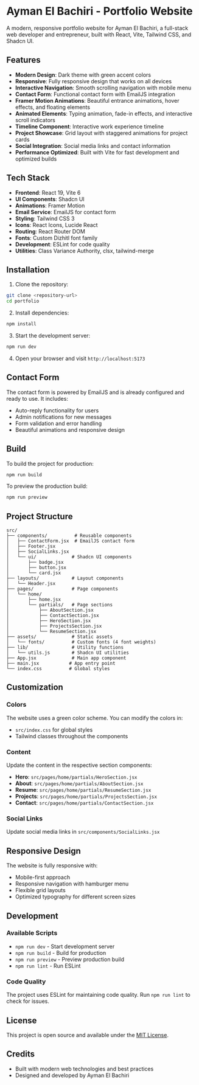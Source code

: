 # Ayman El Bachiri - Portfolio Website

A modern, responsive portfolio website for Ayman El Bachiri, a full-stack web developer and entrepreneur, built with React, Vite, Tailwind CSS, and Shadcn UI.

##  Features

- **Modern Design**: Dark theme with green accent colors
- **Responsive**: Fully responsive design that works on all devices
- **Interactive Navigation**: Smooth scrolling navigation with mobile menu
- **Contact Form**: Functional contact form with EmailJS integration
- **Framer Motion Animations**: Beautiful entrance animations, hover effects, and floating elements
- **Animated Elements**: Typing animation, fade-in effects, and interactive scroll indicators
- **Timeline Component**: Interactive work experience timeline
- **Project Showcase**: Grid layout with staggered animations for project cards
- **Social Integration**: Social media links and contact information
- **Performance Optimized**: Built with Vite for fast development and optimized builds

##  Tech Stack

- **Frontend**: React 19, Vite 6
- **UI Components**: Shadcn UI
- **Animations**: Framer Motion
- **Email Service**: EmailJS for contact form
- **Styling**: Tailwind CSS 3
- **Icons**: React Icons, Lucide React
- **Routing**: React Router DOM
- **Fonts**: Custom Dizhitl font family
- **Development**: ESLint for code quality
- **Utilities**: Class Variance Authority, clsx, tailwind-merge

##  Installation

1. Clone the repository:
```bash
git clone <repository-url>
cd portfolio
```

2. Install dependencies:
```bash
npm install
```

3. Start the development server:
```bash
npm run dev
```

4. Open your browser and visit `http://localhost:5173`

##  Contact Form

The contact form is powered by EmailJS and is already configured and ready to use. It includes:

- Auto-reply functionality for users
- Admin notifications for new messages
- Form validation and error handling
- Beautiful animations and responsive design

##  Build

To build the project for production:

```bash
npm run build
```

To preview the production build:

```bash
npm run preview
```

##  Project Structure

```
src/
├── components/          # Reusable components
│   ├── ContactForm.jsx  # EmailJS contact form
│   ├── Footer.jsx
│   ├── SocialLinks.jsx
│   └── ui/             # Shadcn UI components
│       ├── badge.jsx
│       ├── button.jsx
│       └── card.jsx
├── layouts/            # Layout components
│   └── Header.jsx
├── pages/              # Page components
│   └── home/
│       ├── home.jsx
│       └── partials/   # Page sections
│           ├── AboutSection.jsx
│           ├── ContactSection.jsx
│           ├── HeroSection.jsx
│           ├── ProjectsSection.jsx
│           └── ResumeSection.jsx
├── assets/             # Static assets
│   └── fonts/          # Custom fonts (4 font weights)
├── lib/                # Utility functions
│   └── utils.js        # Shadcn UI utilities
├── App.jsx             # Main app component
├── main.jsx           # App entry point
└── index.css          # Global styles
```

##  Customization

### Colors
The website uses a green color scheme. You can modify the colors in:
- `src/index.css` for global styles
- Tailwind classes throughout the components

### Content
Update the content in the respective section components:
- **Hero**: `src/pages/home/partials/HeroSection.jsx`
- **About**: `src/pages/home/partials/AboutSection.jsx`
- **Resume**: `src/pages/home/partials/ResumeSection.jsx`
- **Projects**: `src/pages/home/partials/ProjectsSection.jsx`
- **Contact**: `src/pages/home/partials/ContactSection.jsx`

### Social Links
Update social media links in `src/components/SocialLinks.jsx`

##  Responsive Design

The website is fully responsive with:
- Mobile-first approach
- Responsive navigation with hamburger menu
- Flexible grid layouts
- Optimized typography for different screen sizes

##  Development

### Available Scripts

- `npm run dev` - Start development server
- `npm run build` - Build for production
- `npm run preview` - Preview production build
- `npm run lint` - Run ESLint

### Code Quality

The project uses ESLint for maintaining code quality. Run `npm run lint` to check for issues.

##  License

This project is open source and available under the [MIT License](LICENSE).

##  Credits

- Built with modern web technologies and best practices
- Designed and developed by Ayman El Bachiri
